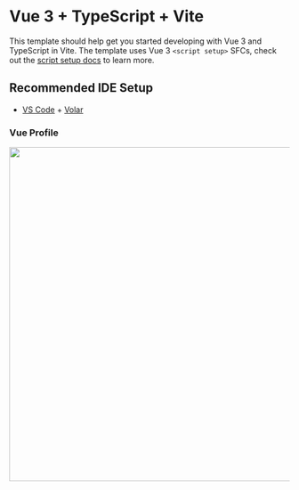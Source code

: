 # Vue 3 + TypeScript + Vite

This template should help get you started developing with Vue 3 and TypeScript in Vite. The template uses Vue 3 `<script setup>` SFCs, check out the [script setup docs](https://v3.vuejs.org/api/sfc-script-setup.html#sfc-script-setup) to learn more.

## Recommended IDE Setup

- [VS Code](https://code.visualstudio.com/) + [Volar](https://marketplace.visualstudio.com/items?itemName=Vue.volar)

### Vue Profile

<img src="https://user-images.githubusercontent.com/84770467/218947598-6a445530-b28f-4e8a-a2f0-a1c7a1d9ab41.jpg" width="1200" height="600" align="center">
